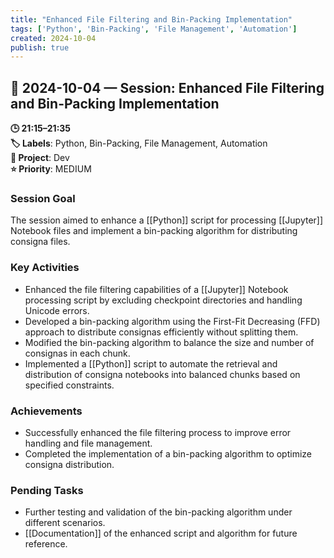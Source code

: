 ```yaml
---
title: "Enhanced File Filtering and Bin-Packing Implementation"
tags: ['Python', 'Bin-Packing', 'File Management', 'Automation']
created: 2024-10-04
publish: true
---
```


## 📅 2024-10-04 — Session: Enhanced File Filtering and Bin-Packing Implementation

**🕒 21:15–21:35**  
**🏷️ Labels**: Python, Bin-Packing, File Management, Automation  
**📂 Project**: Dev  
**⭐ Priority**: MEDIUM  


### Session Goal
The session aimed to enhance a [[Python]] script for processing [[Jupyter]] Notebook files and implement a bin-packing algorithm for distributing consigna files.

### Key Activities
- Enhanced the file filtering capabilities of a [[Jupyter]] Notebook processing script by excluding checkpoint directories and handling Unicode errors.
- Developed a bin-packing algorithm using the First-Fit Decreasing (FFD) approach to distribute consignas efficiently without splitting them.
- Modified the bin-packing algorithm to balance the size and number of consignas in each chunk.
- Implemented a [[Python]] script to automate the retrieval and distribution of consigna notebooks into balanced chunks based on specified constraints.

### Achievements
- Successfully enhanced the file filtering process to improve error handling and file management.
- Completed the implementation of a bin-packing algorithm to optimize consigna distribution.

### Pending Tasks
- Further testing and validation of the bin-packing algorithm under different scenarios.
- [[Documentation]] of the enhanced script and algorithm for future reference.
